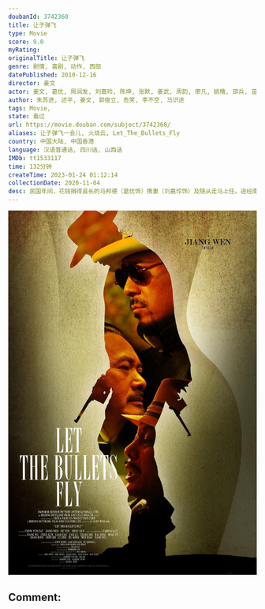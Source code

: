 ```yaml
---
doubanId: 3742360
title: 让子弹飞
type: Movie
score: 9.0
myRating: 
originalTitle: 让子弹飞
genre: 剧情, 喜剧, 动作, 西部
datePublished: 2010-12-16
director: 姜文
actor: 姜文, 葛优, 周润发, 刘嘉玲, 陈坤, 张默, 姜武, 周韵, 廖凡, 姚橹, 邵兵, 苗圃, 冯小刚, 胡军, 马珂, 白冰, 杜奕衡, 李静, 胡明, 危笑, 杨奇雨, 赵铭, 宣晓鸣, 绀野千春, 郭俊立, 马元, 姜洪齐, 岳红, 吴昔果, 沙瑀, 陈磊, 文祥
author: 朱苏进, 述平, 姜文, 郭俊立, 危笑, 李不空, 马识途
tags: Movie, 
state: 看过
url: https://movie.douban.com/subject/3742360/
aliases: 让子弹飞一会儿, 火烧云, Let_The_Bullets_Fly
country: 中国大陆, 中国香港
language: 汉语普通话, 四川话, 山西话
IMDb: tt1533117
time: 132分钟
createTime: 2023-01-24 01:12:14
collectionDate: 2020-11-04
desc: 民国年间，花钱捐得县长的马邦德（葛优饰）携妻（刘嘉玲饰）及随从走马上任。途经南国某地，遭劫匪张麻子（姜文饰）一伙伏击，随从尽死，只夫妻二人侥幸活命。马为保命，谎称自己是县长的汤师爷。为汤师爷许...
---
```


![image](assets/p1512562287.jpg)

Comment: 
---

